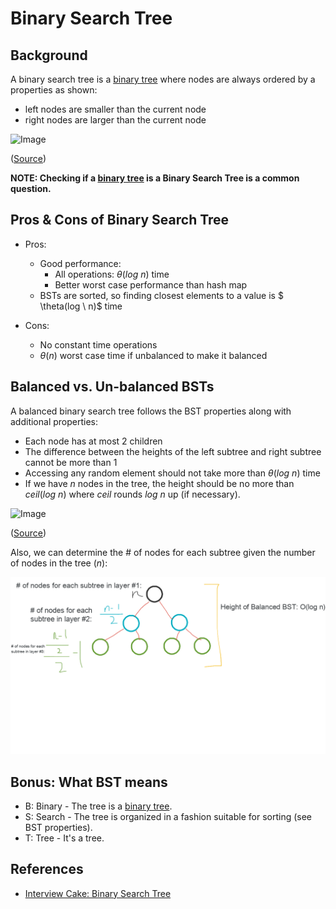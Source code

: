 # Binary Search Tree

## Background

A binary search tree is a [binary tree](../binary_tree/README.md) where nodes are always ordered by a properties as shown:

-   left nodes are smaller than the current node
-   right nodes are larger than the current node

![Image](https://www.interviewcake.com/images/svgs/bst__binary_search_tree.svg?bust=206)

([Source](https://www.interviewcake.com/concept/cpp/binary-search-tree))

**NOTE: Checking if a [binary tree](../binary-tree/README.md) is a Binary Search Tree is a common question.**

## Pros & Cons of Binary Search Tree

-   Pros:

    -   Good performance:
        -   All operations: $\theta(log \ n)$ time
        -   Better worst case performance than hash map
    -   BSTs are sorted, so finding closest elements to a value is $
    \theta(log \ n)$ time

-   Cons:
    -   No constant time operations
    -   $\theta(n)$ worst case time if unbalanced to make it balanced

## Balanced vs. Un-balanced BSTs

A balanced binary search tree follows the BST properties along with additional properties:

-   Each node has at most $2$ children
-   The difference between the heights of the left subtree and right subtree cannot be more than $1$
-   Accessing any random element should not take more than $\theta(log \ n)$ time
-   If we have $n$ nodes in the tree, the height should be no more than $ceil(log \ n)$ where $ceil$ rounds $log \ n$ up (if necessary).

![Image](https://www.interviewcake.com/images/svgs/bst__balanced_non_balanced.svg?bust=206)

([Source](https://www.interviewcake.com/concept/cpp/binary-search-tree))

Also, we can determine the # of nodes for each subtree given the number of nodes in the tree ($n$):

![Image](../images/tree/nodes.png)

## Bonus: What BST means

-   B: Binary - The tree is a [binary tree](../binary-tree/README.md).
-   S: Search - The tree is organized in a fashion suitable for sorting (see BST properties).
-   T: Tree - It's a tree.

## References

-   [Interview Cake: Binary Search Tree](https://www.interviewcake.com/concept/cpp/binary-search-tree)
